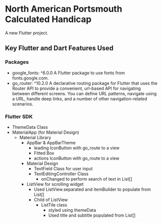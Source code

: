 # North American Portsmouth Calculated Handicap

A new Flutter project.

## Key Flutter and Dart Features Used
### Packages
- google_fonts: ^6.0.0
A Flutter package to use fonts from fonts.google.com.
- go_router: ^10.2.0
A declarative routing package for Flutter that uses the Router API to provide a convenient, url-based API for navigating between different screens. You can define URL patterns, navigate using a URL, handle deep links, and a number of other navigation-related scenarios.
### Flutter SDK
- ThemeData Class
- MaterialApp (for Material Design)
  - Material Library
    - AppBar & AppBarTheme
      - leading IconButton with go_route to a view
      - Fitted Box 
      - actions IconButton with go_route to a view
    - Material Design
      - TextField Class for user input
      - TextEditingController Class
        - onChanged to perform search of text in List[]
    - ListView for scrolling widget
      - Used ListView.separated and itemBuilder to populate from List[]
      - Child of ListView
        - ListTile class
          - styled using themeData
          - Used title and subtitle populated from List[]
    